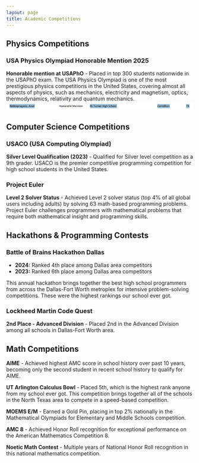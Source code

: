 ```yaml
---
layout: page
title: Academic Competitions
---
```


## Physics Competitions

### USA Physics Olympiad Honorable Mention 2025
**Honorable mention at USAPhO** - Placed in top 300 students nationwide in the USAPhO exam. The USA Physics Olympiad is one of the most prestigious physics competitions in the United States, covering almost all aspects of physics, such as mechanics, electricity and magnetism, optics, thermodynamics, relativity and quantum mechanics. 
![USAPhO Certificate](assets/images/USAPHO.png)

## Computer Science Competitions

### USACO (USA Computing Olympiad)
**Silver Level Qualification (2023)** - Qualified for Silver level competition as a 9th grader. USACO is the premier competitive programming competition for high school students in the United States.

### Project Euler
**Level 2 Solver Status** - Achieved Level 2 solver status (top 4% of all global users including adults) by solving 63 math-based programming problems. Project Euler challenges programmers with mathematical problems that require both mathematical insight and programming skills.

## Hackathons & Programming Contests

### Battle of Brains Hackathon Dallas
- **2024:** Ranked 4th place among Dallas area competitors
- **2023:** Ranked 6th place among Dallas area competitors

This annual hackathon brings together the best high school programmers from across the Dallas-Fort Worth metroplex for intensive problem-solving competitions.
These were the highest rankings our school ever got. 

### Lockheed Martin Code Quest
**2nd Place - Advanced Division** - Placed 2nd in the Advanced Division among all schools in Dallas-Fort Worth area. 


## Math Competitions

**AIME** - Achieved highest AMC score in school history over past 10 years, becoming only the second student in recent school history to qualify for AIME. 

**UT Arlington Calculus Bowl** - Placed 5th, which is the highest rank anyone from my school ever got. This competition brings together all of the schools in the North Texas area to compete in a speed-based competition. 

**MOEMS E/M** - Earned a Gold Pin, placing in top 2% nationally in the Mathematical Olympiads for Elementary and Middle Schools competition.

**AMC 8** - Achieved Honor Roll recognition for exceptional performance on the American Mathematics Competition 8.

**Noetic Math Contest** - Multiple years of National Honor Roll recognition in this national mathematics competition.


<br>
